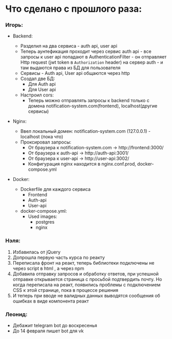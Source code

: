 # Что сделано с прошлого раза:

### Игорь:

+ Backend:
    + Разделил на два сервиса - auth api, user api
    + Теперь аунтефикация проходит через сервис auth api - все запросы к user api попадают в AuthenticationFilter - он
      отправляет Http request (jwt token в `Authorization` header) на сервер auth - и там выдаются права из БД для
      пользователя
    + Сервисы - Auth api, User api общаются через http
    + Создал две БД:
        + Для Auth api
        + Для User api
    + Настроил cors:
        + Теперь можно отправлять запросы к backend только с домена notification-system.com(frontend), localhost(другие
          сервисы)

+ Nginx:
    + Ввел локальный домен: notification-system.com (127.0.0.1) - localhost (пока что)
    + Проксировал запросы:
        + От браузера к notification-system.com -> http://frontend:3000/
        + От браузера к auth-api -> http://auth-api:3001/
        + От браузера к user-api -> http://user-api:3002/
        + Конфигурация nginx находится в nginx.conf.prod, docker-compose.yml

+ Docker:
    + Dockerfile для каждого сервиса
        + Frontend
        + Auth-api
        + User-api
    + docker-compose.yml:
        + Used images:
            + postgres
            + nginx

### Нэля:

1. Избавилась от jQuery
2. Допрошла первую часть курса по реакту
3. Переписала фронт на реакт, теперь библиотеки подключены не через script в html , а через npm
4. Добавила отправку запросов и обработку ответов, при успешной отправке открывается страница с просьбой подтвердить
   почту. Но когда переписала на реакт, появились проблемы с подключением CSS к этой странице, пока в процессе решения
5. И теперь при вводе не валидных данных выводятся сообщения об ошибках в виде компонента реакт

### Леонид:

+ Дебажит telegram bot до воскресенья
+ До 14 февраля пишет bot для vk
